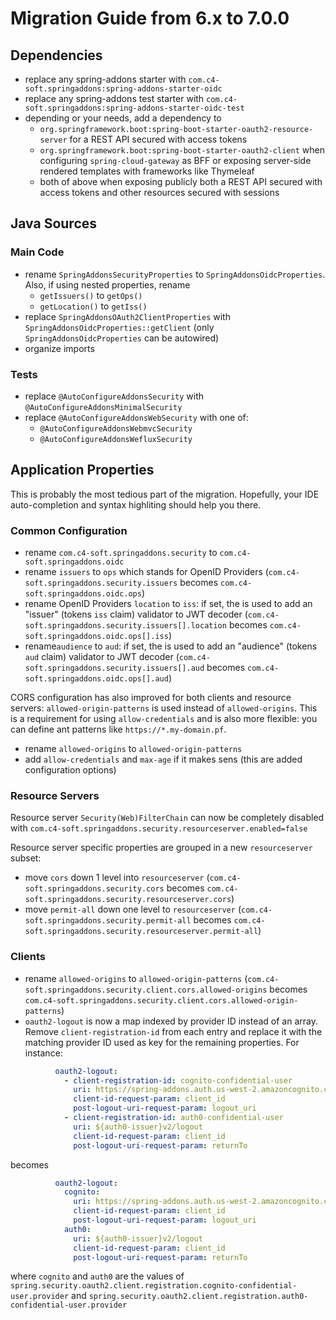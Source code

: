 # Migration Guide from 6.x to 7.0.0

## Dependencies
- replace any spring-addons starter with `com.c4-soft.springaddons:spring-addons-starter-oidc`
- replace any spring-addons test starter with `com.c4-soft.springaddons:spring-addons-starter-oidc-test`
- depending or your needs, add a dependency to 
  * `org.springframework.boot:spring-boot-starter-oauth2-resource-server` for a REST API secured with access tokens
  * `org.springframework.boot:spring-boot-starter-oauth2-client` when configuring `spring-cloud-gateway` as BFF or exposing server-side rendered templates with frameworks like Thymeleaf
  * both of above when exposing publicly both a REST API secured with access tokens and other resources secured with sessions

## Java Sources

### Main Code
- rename `SpringAddonsSecurityProperties` to `SpringAddonsOidcProperties`. Also, if using nested properties, rename
  * `getIssuers()` to `getOps()`
  * `getLocation()` to `getIss()`
- replace `SpringAddonsOAuth2ClientProperties` with `SpringAddonsOidcProperties::getClient` (only `SpringAddonsOidcProperties` can be autowired)
- organize imports

### Tests
- replace `@AutoConfigureAddonsSecurity` with `@AutoConfigureAddonsMinimalSecurity`
- replace `@AutoConfigureAddonsWebSecurity` with one of:
  * `@AutoConfigureAddonsWebmvcSecurity`
  * `@AutoConfigureAddonsWefluxSecurity`

## Application Properties
This is probably the most tedious part of the migration. Hopefully, your IDE auto-completion and syntax highliting should help you there.

### Common Configuration
- rename `com.c4-soft.springaddons.security` to `com.c4-soft.springaddons.oidc`
- rename `issuers` to `ops` which stands for OpenID Providers (`com.c4-soft.springaddons.security.issuers` becomes `com.c4-soft.springaddons.oidc.ops`)
- rename OpenID Providers `location` to `iss`: if set, the is used to add an "issuer" (tokens `iss` claim) validator to JWT decoder (`com.c4-soft.springaddons.security.issuers[].location` becomes `com.c4-soft.springaddons.oidc.ops[].iss`)
- rename`audience` to `aud`: if set, the is used to add an "audience" (tokens `aud` claim) validator to JWT decoder (`com.c4-soft.springaddons.security.issuers[].aud` becomes `com.c4-soft.springaddons.oidc.ops[].aud`)

CORS configuration has also improved for both clients and resource servers: `allowed-origin-patterns` is used instead of `allowed-origins`. This is a requirement for using `allow-credentials` and is also more flexible: you can define ant patterns like `https://*.my-domain.pf`.
- rename `allowed-origins` to `allowed-origin-patterns`
- add `allow-credentials` and `max-age` if it makes sens (this are added configuration options)

### Resource Servers
Resource server `Security(Web)FilterChain` can now be completely disabled with `com.c4-soft.springaddons.security.resourceserver.enabled=false`

Resource server specific properties are grouped in a new `resourceserver` subset:
- move `cors` down 1 level into `resourceserver` (`com.c4-soft.springaddons.security.cors` becomes `com.c4-soft.springaddons.security.resourceserver.cors`)
- move `permit-all` down one level to `resourceserver` (`com.c4-soft.springaddons.security.permit-all` becomes `com.c4-soft.springaddons.security.resourceserver.permit-all`)

### Clients
- rename `allowed-origins` to `allowed-origin-patterns` (`com.c4-soft.springaddons.security.client.cors.allowed-origins` becomes `com.c4-soft.springaddons.security.client.cors.allowed-origin-patterns`)
- `oauth2-logout` is now a map indexed by provider ID instead of an array. Remove `client-registration-id` from each entry and replace it with the matching provider ID used as key for the remaining properties. For instance:
```yaml
          oauth2-logout:
            - client-registration-id: cognito-confidential-user
              uri: https://spring-addons.auth.us-west-2.amazoncognito.com/logout
              client-id-request-param: client_id
              post-logout-uri-request-param: logout_uri
            - client-registration-id: auth0-confidential-user
              uri: ${auth0-issuer}v2/logout
              client-id-request-param: client_id
              post-logout-uri-request-param: returnTo
```
becomes
```yaml
          oauth2-logout:
            cognito:
              uri: https://spring-addons.auth.us-west-2.amazoncognito.com/logout
              client-id-request-param: client_id
              post-logout-uri-request-param: logout_uri
            auth0:
              uri: ${auth0-issuer}v2/logout
              client-id-request-param: client_id
              post-logout-uri-request-param: returnTo
```
where `cognito` and `auth0` are the values of `spring.security.oauth2.client.registration.cognito-confidential-user.provider` and `spring.security.oauth2.client.registration.auth0-confidential-user.provider`